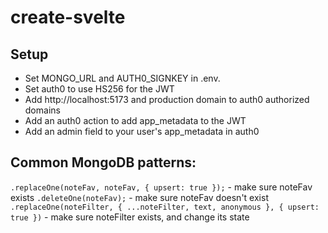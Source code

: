 # create-svelte

## Setup

- Set MONGO_URL and AUTH0_SIGNKEY in .env.
- Set auth0 to use HS256 for the JWT
- Add http://localhost:5173 and production domain to auth0 authorized domains
- Add an auth0 action to add app_metadata to the JWT
- Add an admin field to your user's app_metadata in auth0

## Common MongoDB patterns:

`.replaceOne(noteFav, noteFav, { upsert: true });` - make sure noteFav exists
`.deleteOne(noteFav);` - make sure noteFav doesn't exist
`.replaceOne(noteFilter, { ...noteFilter, text, anonymous }, { upsert: true })` - make sure noteFilter exists, and change its state

